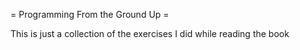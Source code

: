 = Programming From the Ground Up =

This is just a collection of the exercises I did while reading the book
